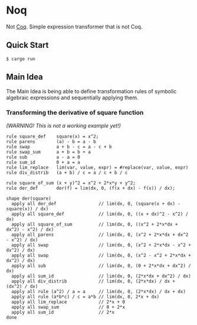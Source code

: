 # Noq

Not [Coq](https://coq.inria.fr/). Simple expression transformer that is not Coq.

## Quick Start

```console
$ cargo run
```

## Main Idea

The Main Idea is being able to define transformation rules of symbolic algebraic expressions and sequentially applying them.

### Transforming the derivative of square function

*(WARNING! This is not a working example yet!)*

```
rule square_def    square(x) = x^2;
rule parens        (a) - b = a - b
rule swap          a + b - c = a - c + b
rule swap_sum      a + b = b + a
rule sub           a - a = 0
rule sum_id        0 + a = a
rule lim_replace   lim(var, value, expr) = #replace(var, value, expr)
rule div_distrib   (a + b) / c = a / c + b / c

rule square_of_sum (x + y)^2 = x^2 + 2*x*y + y^2;
rule der_def       der(f) = lim(dx, 0, (f(x + dx) - f(x)) / dx);

shape der(square)
  apply all der_def                // lim(dx, 0, (square(x + dx) - square(x)) / dx)
  apply all square_def             // lim(dx, 0, ((x + dx)^2 - x^2) / dx)
  apply all square_of_sum          // lim(dx, 0, ((x^2 + 2*x*dx + dx^2) - x^2) / dx)
  apply all parens                 // lim(dx, 0, (x^2 + 2*x*dx + dx^2 - x^2) / dx)
  apply all swap                   // lim(dx, 0, (x^2 + 2*x*dx - x^2 + dx^2) / dx)
  apply all swap                   // lim(dx, 0, (x^2 - x^2 + 2*x*dx + dx^2) / dx)
  apply all sub                    // lim(dx, 0, (0 + 2*x*dx + dx^2) / dx)
  apply all sum_id                 // lim(dx, 0, (2*x*dx + dx^2) / dx)
  apply all div_distrib            // lim(dx, 0, (2*x*dx) / dx + (dx^2) / dx)
  apply all rule (a^2) / a = a     // lim(dx, 0, (2*x*dx) / dx + dx)
  apply all rule (a*b*c) / c = a*b // lim(dx, 0, 2*x + dx)
  apply all lim_replace            // 2*x + 0
  apply all swap_sum               // 0 + 2*x
  apply all sum_id                 // 2*x
done
```
